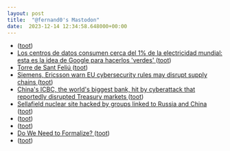 ```yaml
---
layout: post
title:  "@fernand0's Mastodon"
date:  2023-12-14 12:34:58.648000+00:00
---
```

*  [ ](https://social.aguilera.soy/users/jorge) ([toot](https://mastodon.social/@fernand0/111578795124028586))
*  [Los centros de datos consumen cerca del 1% de la electricidad mundial: esta es la idea de Google para hacerlos 'verdes' ](https://www.20minutos.es/tecnologia/actualidad/idea-google-centros-datos-consumen-electricidad-mundial-5195641) ([toot](https://mastodon.social/@fernand0/111578716239436131))
*  [Torre de Sant Feliú ](https://www.flickr.com/photos/fernand0/53388050329) ([toot](https://mastodon.social/@fernand0/111578570633244198))
*  [Siemens, Ericsson warn EU cybersecurity rules may disrupt supply chains  ](https://www.reuters.com/technology/siemens-ericsson-warn-eu-cybersecurity-rules-may-disrupt-supply-chains-2023-11-06/) ([toot](https://mastodon.social/@fernand0/111578480305811787))
*  [China&#39;s ICBC, the world&#39;s biggest bank, hit by cyberattack that reportedly disrupted Treasury markets  ](https://www.cnbc.com/2023/11/10/icbc-the-worlds-biggest-bank-hit-by-ransomware-cyberattack.html) ([toot](https://mastodon.social/@fernand0/111578245529378948))
*  [Sellafield nuclear site hacked by groups linked to Russia and China ](https://www.theguardian.com/business/2023/dec/04/sellafield-nuclear-site-hacked-groups-russia-chin) ([toot](https://mastodon.social/@fernand0/111578082827903401))
*  [ ](https://hispagatos.space/@moribundo) ([toot](https://mastodon.social/@fernand0/111577382774817111))
*  [ ](https://mastodon.social/users/fernand0/statuses/111577246984683540/activity) ([toot](https://mastodon.social/users/fernand0/statuses/111577246984683540/activity))
*  [Do We Need to Formalize? ](https://blog.computationalcomplexity.org/2023/12/do-we-need-to-formalize.htm) ([toot](https://mastodon.social/@fernand0/111576401069692903))
*  [ ](https://mastodon.social/@macosas) ([toot](https://mastodon.social/@fernand0/111575165635842523))
